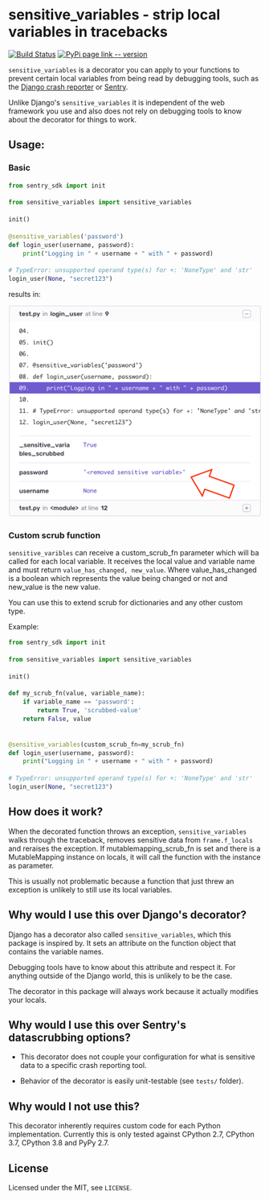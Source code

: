 # sensitive_variables - strip local variables in tracebacks

[![Build Status](https://travis-ci.com/untitaker/python-sensitive-variables.svg?token=KCykhJnWfRnhkGxeQkqY&branch=master)](https://travis-ci.com/untitaker/python-sensitive-variables)
[![PyPi page link -- version](https://img.shields.io/pypi/v/sensitive-variables.svg)](https://pypi.python.org/pypi/sensitive-variables)

`sensitive_variables` is a decorator you can apply to your functions to
prevent certain local variables from being read by debugging tools, such as the
[Django crash reporter](https://docs.djangoproject.com/en/2.2/howto/error-reporting/) or [Sentry](https://sentry.io/).

Unlike Django's `sensitive_variables` it is independent of the web framework
you use and also does not rely on debugging tools to know about the decorator
for things to work.

## Usage:

### Basic

```python
from sentry_sdk import init

from sensitive_variables import sensitive_variables

init()

@sensitive_variables('password')
def login_user(username, password):
    print("Logging in " + username + " with " + password)

# TypeError: unsupported operand type(s) for +: 'NoneType' and 'str'
login_user(None, "secret123")
```

results in:

<img src=https://raw.githubusercontent.com/untitaker/python-sensitive-variables/master/demo.png width=533 alt="Picture of Sentry's traceback view where each frame contains local variables. The password variable contains a placeholder instead of the actual value." />

### Custom scrub function

`sensitive_varibles` can receive a custom_scrub_fn parameter which will ba called for each local variable.
It receives the local value and variable name and must return `value_has_changed, new_value`.
Where value_has_changed is a boolean which represents the value being changed or not and new_value is the new value.

You can use this to extend scrub for dictionaries and any other custom type.

Example:
```python
from sentry_sdk import init

from sensitive_variables import sensitive_variables

init()

def my_scrub_fn(value, variable_name):
    if variable_name == 'password':
        return True, 'scrubbed-value'
    return False, value


@sensitive_variables(custom_scrub_fn=my_scrub_fn)
def login_user(username, password):
    print("Logging in " + username + " with " + password)

# TypeError: unsupported operand type(s) for +: 'NoneType' and 'str'
login_user(None, "secret123")
```

## How does it work?

When the decorated function throws an exception, `sensitive_variables` walks through the traceback, removes sensitive data from `frame.f_locals` and reraises the exception.
If mutablemapping_scrub_fn is set and there is a MutableMapping instance on locals, it will call the function with the instance as parameter.

This is usually not problematic because a function that just threw an exception is unlikely to still use its local variables.

## Why would I use this over Django's decorator?

Django has a decorator also called `sensitive_variables`, which this package is inspired by. It sets an attribute on the function object that contains the variable names.

Debugging tools have to know about this attribute and respect it. For anything outside of the Django world, this is unlikely to be the case.

The decorator in this package will always work because it actually modifies your locals.

## Why would I use this over Sentry's datascrubbing options?

* This decorator does not couple your configuration for what is sensitive data to a specific crash reporting tool.

* Behavior of the decorator is easily unit-testable (see `tests/` folder).

## Why would I not use this?

This decorator inherently requires custom code for each Python implementation. Currently this is only tested against CPython 2.7, CPython 3.7, CPython 3.8 and PyPy 2.7.

## License

Licensed under the MIT, see ``LICENSE``.
